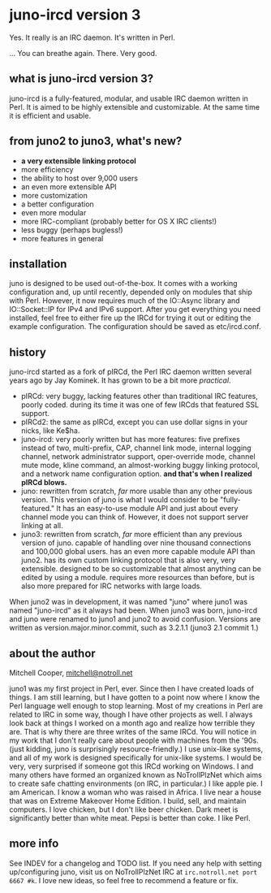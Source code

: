 # juno-ircd version 3

Yes. 
It really is an IRC daemon. 
It's written in Perl. 
 
... 
You can breathe again. 
There. Very good. 
 
## what is juno-ircd version 3?

juno-ircd is a fully-featured, modular, and usable IRC daemon written in Perl. It is aimed
to be highly extensible and customizable. At the same time it is efficient and usable.

## from juno2 to juno3, what's new?

* **a very extensible linking protocol**
* more efficiency
* the ability to host over 9,000 users
* an even more extensible API
* more customization
* a better configuration
* even more modular
* more IRC-compliant (probably better for OS X IRC clients!)
* less buggy (perhaps bugless!)
* more features in general

## installation

juno is designed to be used out-of-the-box. It comes with a working configuration and, up
until recently, depended only on modules that ship with Perl. However, it now requires
much of the IO::Async library and IO::Socket::IP for IPv4 and IPv6 support. After you get
everything you need installed, feel free to either fire up the IRCd for trying it out or
editing the example configuration. The configuration should be saved as etc/ircd.conf.

## history

juno-ircd started as a fork of pIRCd, the Perl IRC daemon written several years ago by Jay
Kominek. It has grown to be a bit more *practical*. 
 
* pIRCd: very buggy, lacking features other than traditional IRC features, poorly coded.
  during its time it was one of few IRCds that featured SSL support.
* pIRCd2: the same as pIRCd, except you can use dollar signs in your nicks, like Ke$ha.
* juno-ircd: very poorly written but has more features: five prefixes instead of two,
  multi-prefix, CAP, channel link mode, internal logging channel, network administrator
  support, oper-override mode, channel mute mode, kline command, an almost-working buggy
  linking protocol, and a network name configuration option.
**and that's when I realized pIRCd blows.**
* juno: rewritten from scratch, *far* more usable than any other previous version. This
  version of juno is what I would consider to be "fully-featured." It has an easy-to-use
  module API and just about every channel mode you can think of. However, it does not
  support server linking at all.
* juno3: rewritten from scratch, *far* more efficient than any previous version of juno.
  capable of handling over nine thousand connections and 100,000 global users. has an even
  more capable module API than juno2. has its own custom linking protocol that is also
  very, very extensible. designed to be so customizable that almost anything can be edited
  by using a module. requires more resources than before, but is also more prepared for
  IRC networks with large loads.
 
When juno2 was in development, it was named "juno" where juno1 was named "juno-ircd" as it
always had been. When juno3 was born, juno-ircd and juno were renamed to juno1 and juno2
to avoid confusion. Versions are written as version.major.minor.commit, such as 3.2.1.1
(juno3 2.1 commit 1.)

## about the author

Mitchell Cooper, mitchell@notroll.net 
 
juno1 was my first project in Perl, ever. Since then I have created loads of things. I am
still learning, but I have gotten to a point now where I know the Perl language well
enough to stop learning. Most of my creations in Perl are related to IRC in some way,
though I have other projects as well. I always look back at things I worked on a month ago
and realize how terrible they are. That is why there are three writes of the same IRCd.
You will notice in my work that I don't really care about people with machines from the
'90s. (just kidding, juno is surprisingly resource-friendly.) I use unix-like systems, and
all of my work is designed specifically for unix-like systems. I would be very, very
surprised if someone got this IRCd working on Windows. I and many others have formed an
organized known as NoTrollPlzNet which aims to create safe chatting environments (on IRC,
in particular.) I like apple pie. I am American. I know a woman who was raised in Africa.
I live near a house that was on Extreme Makeover Home Edition. I build, sell, and maintain
computers. I love chicken, but I don't like beer chicken. Dark meet is significantly
better than white meat. Pepsi is better than coke. I like Perl.

## more info

See INDEV for a changelog and TODO list. If you need any help with setting up/configuring
juno, visit us on NoTrollPlzNet IRC at `irc.notroll.net port 6667 #k`. I love new ideas,
so feel free to recommend a feature or fix.
